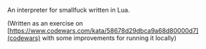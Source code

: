 An interpreter for smallfuck written in Lua.

(Written as an exercise on [https://www.codewars.com/kata/58678d29dbca9a68d80000d7](codewars) with some improvements for running it locally)


